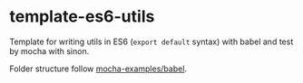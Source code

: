 # template-es6-utils

Template for writing utils in ES6 (`export default` syntax) with babel and test by mocha with sinon.

Folder structure follow [mocha-examples/babel](https://github.com/mochajs/mocha-examples/tree/master/packages/babel).
